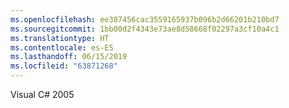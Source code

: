 ```yaml
---
ms.openlocfilehash: ee387456cac3559165937b096b2d66201b210bd7
ms.sourcegitcommit: 1bb00d2f4343e73ae8d58668f02297a3cf10a4c1
ms.translationtype: HT
ms.contentlocale: es-ES
ms.lasthandoff: 06/15/2019
ms.locfileid: "63871268"
---
```

Visual C# 2005